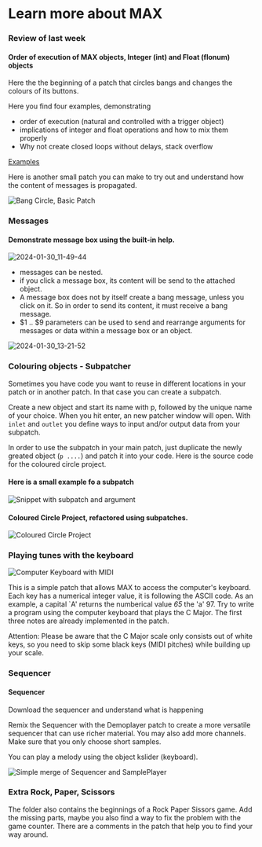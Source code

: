 # Learn more about MAX

### Review of last week

#### Order of execution of MAX objects, Integer (int) and Float (flonum) objects


Here the the beginning of a patch that circles bangs and changes the colours of its buttons.

Here you find four examples, demonstrating 
- order of execution (natural and controlled with a trigger object)
- implications of integer and float operations and how to mix them properly
- Why not create closed loops without delays, stack overflow

[Examples](https://dobrian.github.io/cmp/topics/intro-to-max-and-msp/1.Getting-started-with-Max-and-MSP.html)

Here is another small patch you can make to try out and understand how the content of messages is propagated.

![Bang Circle, Basic Patch](x-devonthink-item://FDF47A62-EC50-43CA-BB44-B514DFDBA47C)

### Messages

#### Demonstrate message box using the built-in help.

![2024-01-30\_11-49-44](https://github.com/mikefromd/MAX-Materials/blob/main/Patches/2024-01-30_11-49-44.png)

- messages can be nested.
- if you click a message box, its content will be send to the attached object.
- A message box does not by itself create a bang message, unless you click on it. So in order to send its content, it must receive a bang message.
- $1 .. $9 parameters can be used to send and rearrange arguments for messages or data within a message box or an object.

![2024-01-30\_13-21-52](https://github.com/mikefromd/MAX-Materials/blob/main/Patches/2024-01-30_13-21-52.png)

### Colouring objects - Subpatcher

Sometimes you have code you want to reuse in different locations in your patch or in another patch. In that case you can create a subpatch.

Create a new object and start its name with p, followed by the unique name of your choice. When you hit enter, an new patcher window will open. With `inlet` and `outlet` you define ways to input and/or output data from your subpatch.

In order to use the subpatch in your main patch, just duplicate the newly greated object (`p ....`) and patch it into your code. Here is the source code for the coloured circle project.

#### Here is a small example fo a subpatch

![Snippet with subpatch and argument](https://github.com/mikefromd/MAX-Materials/blob/main/Patches/2024-01-30_13-50-30.png)


#### Coloured Circle Project, refactored using subpatches.

![Coloured Circle Project](https://github.com/mikefromd/MAX-Materials/blob/main/Patches/2024-01-30_13-40-48.png)



### Playing tunes with the keyboard

![Computer Keyboard with MIDI](x-devonthink-item://A04BAD89-A6F0-4F5D-8C27-9345E8DA41E2)

This is a simple patch that allows MAX to access the computer's keyboard. Each key has a numerical integer value, it is following the ASCII code. As an example, a capital `A' returns the numberical value *65* the 'a' 97. Try to write a program using the computer keyboard that plays the C Major. The first three notes are already implemented in the patch. 

Attention: Please be aware that the C Major scale only consists out of white keys, so you need to skip some black keys (MIDI pitches) while building up your scale.


### Sequencer

#### Sequencer

Download the sequencer and understand what is happening

Remix the Sequencer with the Demoplayer patch to create a more versatile sequencer that can use richer material. You may also add more channels. Make sure that you only choose short samples.

You can play a melody using the object kslider (keyboard).

![Simple merge of Sequencer and SamplePlayer](https://github.com/mikefromd/MAX-Materials/blob/main/Patches/2024-01-30_12-28-38.png)


### Extra Rock, Paper, Scissors

The folder also contains the beginnings of a Rock Paper Sissors game. Add the missing parts, maybe you also find a way to fix the problem with the game counter. There are a comments in the patch that help you to find your way around.
